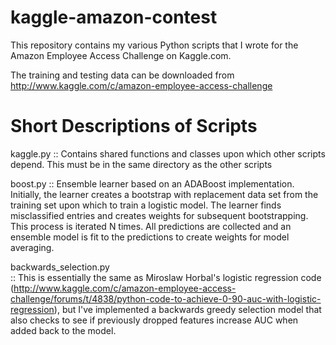 kaggle-amazon-contest
=====================
This repository contains my various Python scripts that I wrote for the Amazon Employee Access Challenge on Kaggle.com.

The training and testing data can be downloaded from http://www.kaggle.com/c/amazon-employee-access-challenge


Short Descriptions of Scripts
=============================
kaggle.py
              :: Contains shared functions and classes upon which other scripts depend. This must be in the same directory as the other scripts
              
boost.py
              :: Ensemble learner based on an ADABoost implementation. Initially, the learner creates a bootstrap with replacement data set from the training set upon which to train a logistic model. The learner finds misclassified entries and creates weights for subsequent bootstrapping. This process is iterated N times. All predictions are collected and an ensemble model is fit to the predictions to create weights for model averaging.

backwards_selection.py      
              :: This is essentially the same as Miroslaw Horbal's logistic regression code (http://www.kaggle.com/c/amazon-employee-access-challenge/forums/t/4838/python-code-to-achieve-0-90-auc-with-logistic-regression), but I've implemented a backwards greedy selection model that also checks to see if previously dropped features increase AUC when added back to the model.
